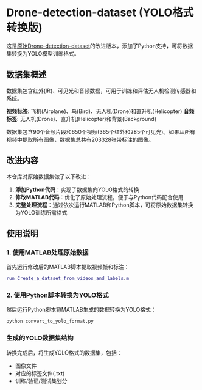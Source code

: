 # Drone-detection-dataset (YOLO格式转换版)

这是[原始Drone-detection-dataset](https://github.com/franziska-sn/Drone-detection-dataset)的改进版本，添加了Python支持，可将数据集转换为YOLO模型训练格式。

## 数据集概述

数据集包含红外(IR)、可见光和音频数据，可用于训练和评估无人机检测传感器和系统。

**视频标签**: 飞机(Airplane)、鸟(Bird)、无人机(Drone)和直升机(Helicopter)
**音频标签**: 无人机(Drone)、直升机(Helicopter)和背景(Background)

数据集包含90个音频片段和650个视频(365个红外和285个可见光)。如果从所有视频中提取所有图像，数据集总共有203328张带标注的图像。

## 改进内容

本仓库对原始数据集做了以下改进：

1. **添加Python代码**：实现了数据集向YOLO格式的转换
2. **修改MATLAB代码**：优化了原始处理流程，便于与Python代码配合使用
3. **完整处理流程**：通过依次运行MATLAB和Python脚本，可将原始数据集转换为YOLO训练所需格式

## 使用说明

### 1. 使用MATLAB处理原始数据

首先运行修改后的MATLAB脚本提取视频帧和标注：

```matlab
run Create_a_dataset_from_videos_and_labels.m
```
### 2. 使用Python脚本转换为YOLO格式
然后运行Python脚本将MATLAB生成的数据转换为YOLO格式：
```python
python convert_to_yolo_format.py
```
### 生成的YOLO数据集结构
转换完成后，将生成YOLO格式的数据集，包括：
* 图像文件
* 对应的标签文件(.txt)
* 训练/验证/测试集划分